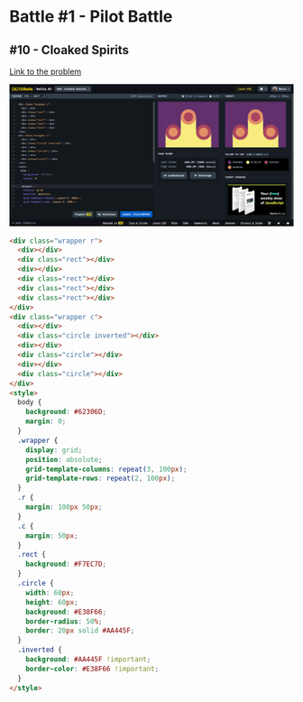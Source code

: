 # Battle #1 - Pilot Battle

## #10 - Cloaked Spirits

[Link to the problem](https://cssbattle.dev/play/10)

![result](./images/10_cloaked-spirits.png)

```html
<div class="wrapper r">
  <div></div>
  <div class="rect"></div>
  <div></div>
  <div class="rect"></div>
  <div class="rect"></div>
  <div class="rect"></div>
</div>
<div class="wrapper c">
  <div></div>
  <div class="circle inverted"></div>
  <div></div>
  <div class="circle"></div>
  <div></div>
  <div class="circle"></div>
</div>
<style>
  body {
    background: #62306D;
    margin: 0;
  }
  .wrapper {
    display: grid;
    position: absolute;
    grid-template-columns: repeat(3, 100px);
    grid-template-rows: repeat(2, 100px);
  }
  .r {
    margin: 100px 50px;
  }
  .c {
    margin: 50px;
  }
  .rect {
    background: #F7EC7D;
  }
  .circle {
    width: 60px;
    height: 60px;
    background: #E38F66;
    border-radius: 50%;
    border: 20px solid #AA445F;
  }
  .inverted {
    background: #AA445F !important;
    border-color: #E38F66 !important;
  }
</style>
```
